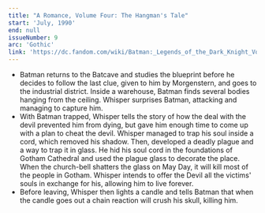 ```yaml
---
title: "A Romance, Volume Four: The Hangman's Tale"
start: 'July, 1990'
end: null
issueNumber: 9
arc: 'Gothic'
link: 'https://dc.fandom.com/wiki/Batman:_Legends_of_the_Dark_Knight_Vol_1_9'
---
```


- Batman returns to the Batcave and studies the blueprint before he decides to follow the last clue, given to him by Morgenstern, and goes to the industrial district. Inside a warehouse, Batman finds several bodies hanging from the ceiling. Whisper surprises Batman, attacking and managing to capture him.
- With Batman trapped, Whisper tells the story of how the deal with the devil prevented him from dying, but gave him enough time to come up with a plan to cheat the devil. Whisper managed to trap his soul inside a cord, which removed his shadow. Then, developed a deadly plague and a way to trap it in glass. He hid his soul cord in the foundations of Gotham Cathedral and used the plague glass to decorate the place. When the church-bell shatters the glass on May Day, it will kill most of the people in Gotham. Whisper intends to offer the Devil all the victims' souls in exchange for his, allowing him to live forever.
- Before leaving, Whisper then lights a candle and tells Batman that when the candle goes out a chain reaction will crush his skull, killing him.
